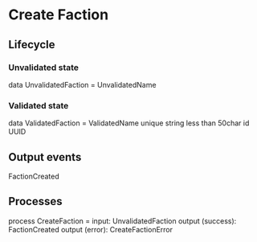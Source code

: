 # Create Faction

## Lifecycle

### Unvalidated state

data UnvalidatedFaction =
UnvalidatedName

### Validated state

data ValidatedFaction =
ValidatedName unique string less than 50char
id UUID

## Output events

FactionCreated

## Processes

process CreateFaction =
input: UnvalidatedFaction
output (success): FactionCreated
output (error): CreateFactionError
